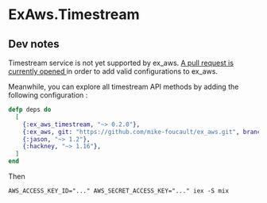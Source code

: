 # ExAws.Timestream

## Dev notes

Timestream service is not yet supported by ex_aws.
[A pull request is currently opened ](https://github.com/ex-aws/ex_aws/pull/716) in order to add valid configurations to ex_aws.

Meanwhile, you can explore all timestream API methods by adding the following configuration :

```elixir
defp deps do
  [
    {:ex_aws_timestream, "~> 0.2.0"},
    {:ex_aws, git: "https://github.com/mike-foucault/ex_aws.git", branch: "feat/add-timestream-support", override: true},
    {:jason, "~> 1.2"},
    {:hackney, "~> 1.16"},
  ]
end
```

Then 

```
AWS_ACCESS_KEY_ID="..." AWS_SECRET_ACCESS_KEY="..." iex -S mix
```
